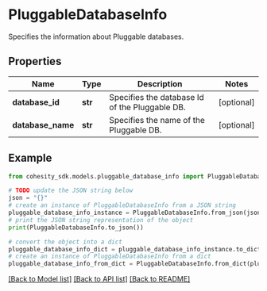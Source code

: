 # PluggableDatabaseInfo

Specifies the information about Pluggable databases.

## Properties

Name | Type | Description | Notes
------------ | ------------- | ------------- | -------------
**database_id** | **str** | Specifies the database Id of the Pluggable DB. | [optional] 
**database_name** | **str** | Specifies the name of the Pluggable DB. | [optional] 

## Example

```python
from cohesity_sdk.models.pluggable_database_info import PluggableDatabaseInfo

# TODO update the JSON string below
json = "{}"
# create an instance of PluggableDatabaseInfo from a JSON string
pluggable_database_info_instance = PluggableDatabaseInfo.from_json(json)
# print the JSON string representation of the object
print(PluggableDatabaseInfo.to_json())

# convert the object into a dict
pluggable_database_info_dict = pluggable_database_info_instance.to_dict()
# create an instance of PluggableDatabaseInfo from a dict
pluggable_database_info_from_dict = PluggableDatabaseInfo.from_dict(pluggable_database_info_dict)
```
[[Back to Model list]](../README.md#documentation-for-models) [[Back to API list]](../README.md#documentation-for-api-endpoints) [[Back to README]](../README.md)


